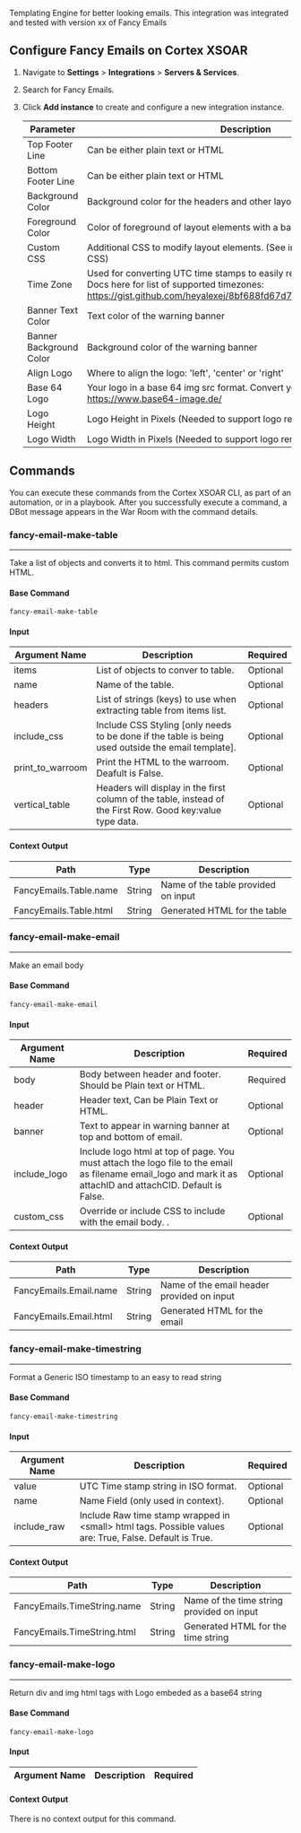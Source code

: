 Templating Engine for better looking emails.
This integration was integrated and tested with version xx of Fancy Emails

## Configure Fancy Emails on Cortex XSOAR

1. Navigate to **Settings** > **Integrations** > **Servers & Services**.
2. Search for Fancy Emails.
3. Click **Add instance** to create and configure a new integration instance.

    | **Parameter** | **Description** | **Required** |
    | --- | --- | --- |
    | Top Footer Line | Can be either plain text or HTML | False |
    | Bottom Footer Line | Can be either plain text or HTML | False |
    | Background Color | Background color for the headers and other layout elements | False |
    | Foreground Color | Color of foreground of layout elements with a background \(Usually text\) | False |
    | Custom CSS | Additional CSS to modify layout elements. \(See integration code for default CSS\) | False |
    | Time Zone | Used for converting UTC time stamps to easily read local time string. See Docs here for list of supported timezones: https://gist.github.com/heyalexej/8bf688fd67d7199be4a1682b3eec7568 | False |
    | Banner Text Color | Text color of the warning banner | False |
    | Banner Background Color | Background color of the warning banner | False |
    | Align Logo | Where to align the logo: 'left', 'center' or 'right' | False |
    | Base 64 Logo | Your logo in a base 64 img src format. Convert your logo at https://www.base64-image.de/ | False |
    | Logo Height | Logo Height in Pixels  \(Needed to support logo rendering outlook\) | False |
    | Logo Width | Logo Width in Pixels \(Needed to support logo rendering outlook\) | False |

## Commands
You can execute these commands from the Cortex XSOAR CLI, as part of an automation, or in a playbook.
After you successfully execute a command, a DBot message appears in the War Room with the command details.
### fancy-email-make-table
***
Take a list of objects and converts it to html. This command permits custom HTML.


#### Base Command

`fancy-email-make-table`
#### Input

| **Argument Name** | **Description** | **Required** |
| --- | --- | --- |
| items | List of objects to conver to table. | Optional | 
| name | Name of the table. | Optional | 
| headers | List of strings (keys) to use when extracting table from items list. | Optional | 
| include_css | Include CSS Styling [only needs to be done if the table is being used outside the email template]. | Optional | 
| print_to_warroom | Print the HTML to the warroom. Deafult is False. | Optional | 
| vertical_table | Headers will display in the first column of the table, instead of the First Row. Good key:value type data. | Optional | 


#### Context Output

| **Path** | **Type** | **Description** |
| --- | --- | --- |
| FancyEmails.Table.name | String | Name of the table provided on input | 
| FancyEmails.Table.html | String | Generated HTML for the table | 

### fancy-email-make-email
***
Make an email body


#### Base Command

`fancy-email-make-email`
#### Input

| **Argument Name** | **Description** | **Required** |
| --- | --- | --- |
| body | Body between header and footer. Should be Plain text or HTML. | Required | 
| header | Header text, Can be Plain Text or HTML. | Optional | 
| banner | Text to appear in warning banner at top and bottom of email. | Optional | 
| include_logo | Include logo html at top of page. You must attach the logo file to the email as filename  email_logo and mark it as attachID and attachCID. Default is False. | Optional | 
| custom_css | Override or include CSS to include with the email body. . | Optional | 


#### Context Output

| **Path** | **Type** | **Description** |
| --- | --- | --- |
| FancyEmails.Email.name | String | Name of the email header provided on input | 
| FancyEmails.Email.html | String | Generated HTML for the email | 

### fancy-email-make-timestring
***
Format a Generic ISO timestamp to an easy to read string


#### Base Command

`fancy-email-make-timestring`
#### Input

| **Argument Name** | **Description** | **Required** |
| --- | --- | --- |
| value | UTC Time stamp string in ISO format. | Optional | 
| name | Name Field (only used in context}. | Optional | 
| include_raw | Include Raw time stamp wrapped in &lt;small&gt; html tags. Possible values are: True, False. Default is True. | Optional | 


#### Context Output

| **Path** | **Type** | **Description** |
| --- | --- | --- |
| FancyEmails.TimeString.name | String | Name of the time string provided on input | 
| FancyEmails.TimeString.html | String | Generated HTML for the time string | 

### fancy-email-make-logo
***
Return div and img html tags with Logo embeded as a base64 string


#### Base Command

`fancy-email-make-logo`
#### Input

| **Argument Name** | **Description** | **Required** |
| --- | --- | --- |


#### Context Output

There is no context output for this command.